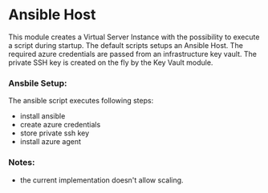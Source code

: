 # Ansible Host

This module creates a Virtual Server Instance with the possibility to execute a script during startup.
The default scripts setups an Ansible Host. The required azure credentials are passed from an infrastructure key vault. 
The private SSH key is created on the fly by the Key Vault module.

### Ansbile Setup:

The ansible script executes following steps: 

- install ansible
- create azure credentials 
- store private ssh key
- install azure agent 

### Notes:

- the current implementation doesn't allow scaling.
